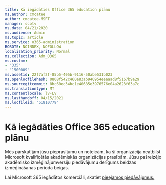 ```yaml
---
title: Kā iegādāties Office 365 education plānu
ms.author: cmcatee
author: cmcatee-MSFT
manager: scotv
ms.date: 04/21/2020
ms.audience: Admin
ms.topic: article
ms.service: o365-administration
ROBOTS: NOINDEX, NOFOLLOW
localization_priority: Normal
ms.collection: Adm_O365
ms.custom:
- "335"
- "1500009"
ms.assetid: 22f7af2f-85b5-405b-9116-50abe531b023
ms.openlocfilehash: 0808f542c460e83ab940954eeaaad8f5167b9a29
ms.sourcegitcommit: 8bc60ec34bc1e40685e3976576e04a2623f63a7c
ms.translationtype: MT
ms.contentlocale: lv-LV
ms.lasthandoff: 04/15/2021
ms.locfileid: "51810779"
---
```

# <a name="how-to-purchase-office-365-education-plans"></a>Kā iegādāties Office 365 education plānu

Mēs pārskatījām jūsu pieprasījumu un noteicām, ka šī organizācija neatbilst Microsoft kvalificētās akadēmiskās organizācijas prasībām. Jūsu pašreizējo akadēmisko izmēģinājumversiju piedāvājumu derīgums beidzas izmēģināšanas perioda beigās.
  
Lai Microsoft 365 iegādātos komerciāli, skatiet [pieejamos piedāvājumus.](https://go.microsoft.com/fwlink/p/?linkid=868433)  